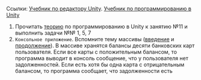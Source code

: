 Ссылки: [Учебник по редактору Unity](http://unity3d.unium.ru/). [Учебник по программированию в Unity](https://github.com/UniumGames/Lessons)

1. Прочитать [теорию](https://github.com/UniumGames/Lessons/tree/master/11) по программированию в Unity к занятию №11 и выполнить задачи №№ 1,  5, 7
2. `Консольное приложение`. Вспомните тему массивы ([введение](https://github.com/CSharpLords/Shared/wiki/Массивы.-Введение) и [продолжение](https://github.com/CSharpLords/Shared/wiki/Массивы.-Продолжение)). В массиве хранятся балансы десяти банковских карт пользователя. Если все карты с положительным балансом, то программа выводит в консоль сообщение, что у пользователя нет задолженностей. Если есть хотя бы одна карта с отрицательным балансом, то программа сообщает, что задолженности есть